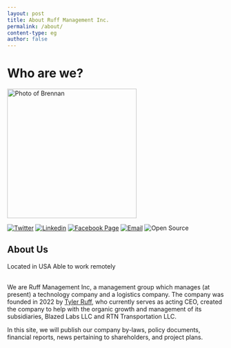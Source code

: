 ```yaml
---
layout: post
title: About Ruff Management Inc.
permalink: /about/
content-type: eg
author: false
---
```


<div class="row pt-5">
   <div class="col-lg-4">
      <h1 class="text-center">
            Who are we?
      </h1>
      <img class="mx-auto d-block mb-3" src="https://brennanbrown.ca/img/avatar.jpg" height="300" alt="Photo of Brennan">
      <p class="text-center">
            <a target="_blank" href="https://twitter.com/RuffManage"><img
                  src="https://img.shields.io/badge/-Twitter-1ca0f1?style=flat&amp;labelColor=1ca0f1&amp;logo=twitter&amp;logoColor=white&amp;link=https://twitter.com/RuffManage"
                  alt="Twitter"></a>
            <a target="_blank" href="https://www.linkedin.com/company/ruff-management-inc/"><img
                  src="https://img.shields.io/badge/-LinkedIn-blue?style=flat&amp;logo=Linkedin&amp;logoColor=white&amp;link=https://www.linkedin.com/company/ruff-management-inc/"
                  alt="Linkedin"></a>
            <a target="_blank" href="https://www.facebook.com/ruffmanagement"><img
                  src="https://img.shields.io/badge/-Blog-21759B?style=flat&amp;logo=Facebook&amp;logoColor=white&amp;link=https://www.facebook.com/ruffmanagement"
                  alt="Facebook Page"></a>
            <a href="mailto:hello@ruff-manage.com"><img
                  src="https://img.shields.io/badge/-Email-c14438?style=flat&amp;logo=Gmail&amp;logoColor=white&amp;link=hello@ruff-manage.com"
                  alt="Email"></a>
            <img src="https://img.shields.io/badge/-Open%20Source%20Fan-3DA639?style=flat&amp;logo=open-source-initiative&amp;logoColor=ffffff"
               alt="Open Source">
      </p>
   </div>
   <div class="col-lg-8">

   <div class="text-center">
         <h2>About Us</h2>
         <subtitle class="font-weight-bold text-muted">
            <span style="color: orangered;">
               <i class="fas fa-map-pin"></i>
            </span> Located in USA
            <span style="color: dodgerblue;">
               <i class="ml-4 fas fa-map-marked-alt"></i>
            </span> Able to work remotely
         </subtitle>
   </div>

   <br />
   <div class="text-justify mr-2">
         <p>
            We are Ruff Management Inc, a management group which manages (at present) a technology company and a logistics company.
            The company was founded in 2022 by <a href="https://tyler-ruff.com/">Tyler Ruff</a>, who currently serves as acting CEO, created the company to help with the organic growth and management of its subsidiaries, Blazed Labs LLC and RTN Transportation LLC.
         </p>
         <p>
            In this site, we will publish our company by-laws, policy documents, financial reports, news pertaining to shareholders, and project plans. 
         </p>

   </div>

   <br />

   </div>
</div>
